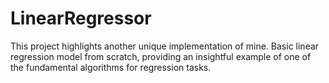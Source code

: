 # LinearRegressor
This project highlights another unique implementation of mine. Basic linear regression model from scratch, providing an insightful example of one of the fundamental algorithms for regression tasks.
